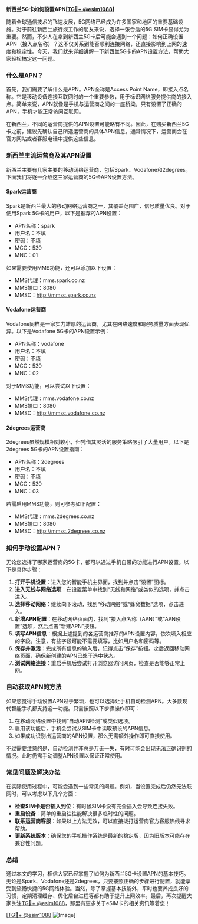 **新西兰5G卡如何設置APN[[TG💪+ @esim1088](https://t.me/s/esim1088)]**

随着全球通信技术的飞速发展，5G网络已经成为许多国家和地区的重要基础设施。对于前往新西兰旅行或工作的朋友来说，选择一张合适的5G SIM卡显得尤为重要。然而，不少人在拿到新西兰5G卡后可能会遇到一个问题：如何正确设置APN（接入点名称）？这不仅关系到能否顺利连接网络，还直接影响到上网的速度和稳定性。今天，我们就来详细讲解一下新西兰5G卡的APN设置方法，帮助大家轻松搞定这一问题。

### 什么是APN？

首先，我们需要了解什么是APN。APN全称是Access Point Name，即接入点名称。它是移动设备连接互联网时的一个重要参数，用于标识网络服务提供商的接入点。简单来说，APN就像是手机与运营商之间的一座桥梁，只有设置了正确的APN，手机才能正常访问互联网。

在新西兰，不同的运营商提供的APN设置可能略有不同。因此，在购买新西兰5G卡之前，建议先确认自己所选运营商的具体APN信息。通常情况下，运营商会在官方网站或者客服电话中提供这些信息。

### 新西兰主流运营商及其APN设置

新西兰主要有几家主要的移动网络运营商，包括Spark、Vodafone和2degrees。下面我们将逐一介绍这三家运营商的5G卡APN设置方法。

#### Spark运营商

Spark是新西兰最大的移动网络运营商之一，其覆盖范围广，信号质量优良。对于使用Spark 5G卡的用户，以下是推荐的APN设置：

- APN名称：spark
- 用户名：不填
- 密码：不填
- MCC：530
- MNC：01

如果需要使用MMS功能，还可以添加以下设置：
- MMS代理：mms.spark.co.nz
- MMS端口：8080
- MMSC：http://mmsc.spark.co.nz

#### Vodafone运营商

Vodafone同样是一家实力雄厚的运营商，尤其在网络速度和服务质量方面表现优异。以下是Vodafone 5G卡的APN设置示例：

- APN名称：vodafone
- 用户名：不填
- 密码：不填
- MCC：530
- MNC：02

对于MMS功能，可以尝试以下设置：
- MMS代理：mms.vodafone.co.nz
- MMS端口：8080
- MMSC：http://mmsc.vodafone.co.nz

#### 2degrees运营商

2degrees虽然规模相对较小，但凭借其灵活的服务策略吸引了大量用户。以下是2degrees 5G卡的APN设置指南：

- APN名称：2degrees
- 用户名：不填
- 密码：不填
- MCC：530
- MNC：03

若需启用MMS功能，则可参考如下配置：
- MMS代理：mms.2degrees.co.nz
- MMS端口：8080
- MMSC：http://mmsc.2degrees.co.nz

### 如何手动设置APN？

无论您选择了哪家运营商的5G卡，都可以通过手机自带的功能进行APN设置。以下是具体步骤：

1. **打开手机设置**：进入您的智能手机主界面，找到并点击“设置”图标。
2. **进入无线与网络选项**：在设置菜单中找到“无线和网络”或类似的选项，并点击进入。
3. **选择移动网络**：继续向下滚动，找到“移动网络”或“蜂窝数据”选项，点击进入。
4. **新增APN配置**：在移动网络页面内，找到“接入点名称（APN）”或“APN设置”选项，然后点击“新建APN”按钮。
5. **填写APN信息**：根据上述提到的各运营商推荐的APN设置内容，依次填入相应的字段。注意，有些字段可能不需要填写，比如用户名和密码等。
6. **保存并激活**：完成所有信息的输入后，记得点击“保存”按钮。之后返回移动网络页面，确保新创建的APN已处于选中状态。
7. **测试网络连接**：重启手机后尝试打开浏览器访问网页，检查是否能够正常上网。

### 自动获取APN的方法

如果您觉得手动设置APN过于繁琐，也可以选择让手机自动检测APN。大多数现代智能手机都支持这一功能。只需按照以下步骤操作即可：

1. 在移动网络设置中找到“自动APN检测”或类似选项。
2. 启用该功能后，手机会尝试从SIM卡中读取预设的APN信息。
3. 如果成功识别出运营商的APN设置，那么无需额外操作即可直接使用。

不过需要注意的是，自动检测并非总是万无一失，有时可能会出现无法正确识别的情况。此时仍需手动调整APN设置以保证正常使用。

### 常见问题及解决办法

在实际使用过程中，可能会遇到一些常见的问题。例如，当设置完成后仍然无法联网时，可以考虑以下几个方面：

- **检查SIM卡是否插入到位**：有时候SIM卡没有完全插入会导致连接失败。
- **重启设备**：简单的重启往往能解决很多临时性的问题。
- **联系运营商客服**：如果以上方法无效，可以直接拨打运营商官方客服热线寻求帮助。
- **更新系统版本**：确保您的手机操作系统是最新的稳定版，因为旧版本可能存在兼容性问题。

### 总结

通过本文的学习，相信大家已经掌握了如何为新西兰5G卡设置APN的基本技巧。无论是Spark、Vodafone还是2degrees，只要按照正确的步骤进行配置，就能享受到流畅快捷的5G网络体验。当然，除了掌握基本技能外，平时也要养成良好的习惯，定期清理缓存、优化后台进程等都有助于提升上网效率。最后，再次提醒大家关注[TG💪+ @esim1088](https://t.me/s/esim1088)，那里有更多关于eSIM卡的相关资讯等着您！

[[TG💪+ @esim1088](https://t.me/s/esim1088) ![Image](https://i.postimg.cc/4NQfJmqS/Snipaste-2025-05-13-00-14-12.png)]